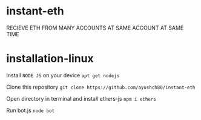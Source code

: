 # instant-eth
RECIEVE ETH FROM MANY ACCOUNTS AT SAME ACCOUNT AT SAME TIME

# installation-linux
Install `NODE JS` on your device `apt get nodejs`

Clone this repository `git clone https://github.com/ayushch80/instant-eth`

Open directory in terminal and install ethers-js `npm i ethers`

Run bot.js `node bot`


